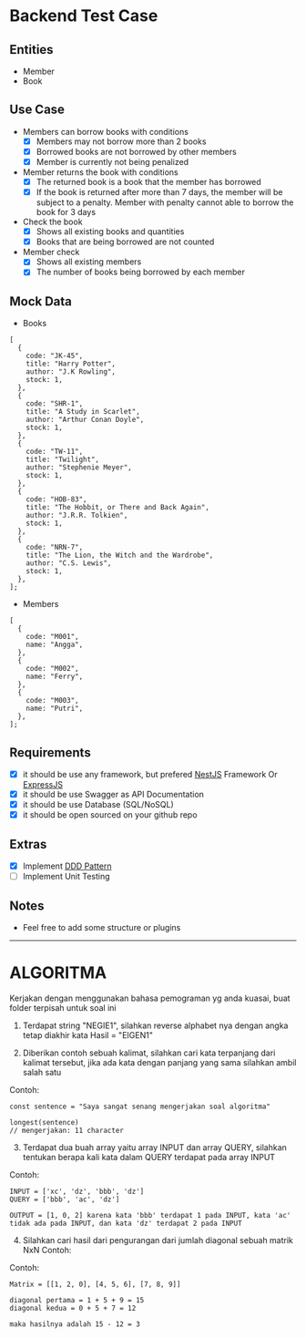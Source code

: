 # Backend Test Case

## Entities

- Member
- Book

## Use Case

- Members can borrow books with conditions
  - [x] Members may not borrow more than 2 books
  - [x] Borrowed books are not borrowed by other members
  - [x] Member is currently not being penalized
- Member returns the book with conditions
  - [x] The returned book is a book that the member has borrowed
  - [x] If the book is returned after more than 7 days, the member will be subject to a penalty. Member with penalty cannot able to borrow the book for 3 days
- Check the book
  - [x] Shows all existing books and quantities
  - [x] Books that are being borrowed are not counted
- Member check
  - [x] Shows all existing members
  - [x] The number of books being borrowed by each member

## Mock Data

- Books

```tsx
[
  {
    code: "JK-45",
    title: "Harry Potter",
    author: "J.K Rowling",
    stock: 1,
  },
  {
    code: "SHR-1",
    title: "A Study in Scarlet",
    author: "Arthur Conan Doyle",
    stock: 1,
  },
  {
    code: "TW-11",
    title: "Twilight",
    author: "Stephenie Meyer",
    stock: 1,
  },
  {
    code: "HOB-83",
    title: "The Hobbit, or There and Back Again",
    author: "J.R.R. Tolkien",
    stock: 1,
  },
  {
    code: "NRN-7",
    title: "The Lion, the Witch and the Wardrobe",
    author: "C.S. Lewis",
    stock: 1,
  },
];
```

- Members

```tsx
[
  {
    code: "M001",
    name: "Angga",
  },
  {
    code: "M002",
    name: "Ferry",
  },
  {
    code: "M003",
    name: "Putri",
  },
];
```

## Requirements

- [x] it should be use any framework, but prefered [NestJS](https://nestjs.com/) Framework Or [ExpressJS](https://expressjs.com/)
- [x] it should be use Swagger as API Documentation
- [x] it should be use Database (SQL/NoSQL)
- [x] it should be open sourced on your github repo

## Extras

- [x] Implement [DDD Pattern](<[https://khalilstemmler.com/articles/categories/domain-driven-design/](https://khalilstemmler.com/articles/categories/domain-driven-design/)>)
- [ ] Implement Unit Testing

## Notes

- Feel free to add some structure or plugins

---

# ALGORITMA

Kerjakan dengan menggunakan bahasa pemograman yg anda kuasai, buat folder terpisah untuk soal ini

1. Terdapat string "NEGIE1", silahkan reverse alphabet nya dengan angka tetap diakhir kata Hasil = "EIGEN1"

2. Diberikan contoh sebuah kalimat, silahkan cari kata terpanjang dari kalimat tersebut, jika ada kata dengan panjang yang sama silahkan ambil salah satu

Contoh:

```
const sentence = "Saya sangat senang mengerjakan soal algoritma"

longest(sentence)
// mengerjakan: 11 character
```

3. Terdapat dua buah array yaitu array INPUT dan array QUERY, silahkan tentukan berapa kali kata dalam QUERY terdapat pada array INPUT

Contoh:

```
INPUT = ['xc', 'dz', 'bbb', 'dz']
QUERY = ['bbb', 'ac', 'dz']

OUTPUT = [1, 0, 2] karena kata 'bbb' terdapat 1 pada INPUT, kata 'ac' tidak ada pada INPUT, dan kata 'dz' terdapat 2 pada INPUT
```

4. Silahkan cari hasil dari pengurangan dari jumlah diagonal sebuah matrik NxN Contoh:

Contoh:

```
Matrix = [[1, 2, 0], [4, 5, 6], [7, 8, 9]]

diagonal pertama = 1 + 5 + 9 = 15
diagonal kedua = 0 + 5 + 7 = 12

maka hasilnya adalah 15 - 12 = 3
```

